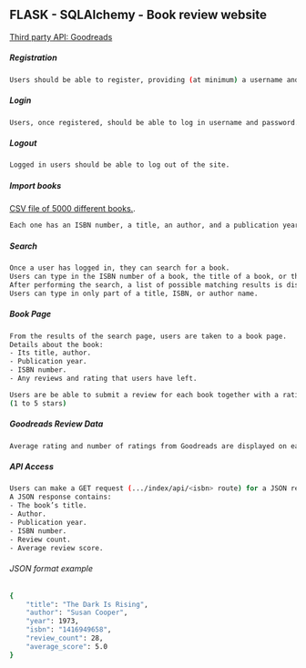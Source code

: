 ## FLASK - SQLAlchemy - Book review website
[Third party API: Goodreads](https://www.goodreads.com/api)

##### Registration 
```bash
Users should be able to register, providing (at minimum) a username and password.
```

##### Login 
```bash
Users, once registered, should be able to log in username and password.
```

##### Logout
```bash
Logged in users should be able to log out of the site.
```

##### Import books 
[CSV file of 5000 different books.](https://github.com/havy-nguyen/csv-to-postgresql).
```bash
Each one has an ISBN number, a title, an author, and a publication year. 
```

##### Search 
```bash
Once a user has logged in, they can search for a book. 
Users can type in the ISBN number of a book, the title of a book, or the author of a book.
After performing the search, a list of possible matching results is displayed. 
Users can type in only part of a title, ISBN, or author name.
```

##### Book Page 
```bash
From the results of the search page, users are taken to a book page. 
Details about the book: 
- Its title, author. 
- Publication year. 
- ISBN number. 
- Any reviews and rating that users have left. 

Users are be able to submit a review for each book together with a rating scale.
(1 to 5 stars)
```

##### Goodreads Review Data 
```bash
Average rating and number of ratings from Goodreads are displayed on each book page.
```

##### API Access 
```bash
Users can make a GET request (.../index/api/<isbn> route) for a JSON response.
A JSON response contains: 
- The book’s title.
- Author. 
- Publication year.
- ISBN number. 
- Review count.
- Average review score.
```
###### JSON format example
```bash
{
    "title": "The Dark Is Rising",
    "author": "Susan Cooper",
    "year": 1973,
    "isbn": "1416949658",
    "review_count": 28,
    "average_score": 5.0
}
```
